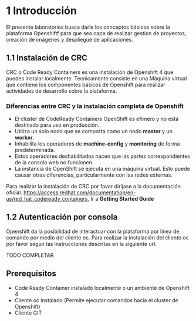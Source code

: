 # 1 Introducción

El presente laboratorios busca darle los conceptos básicos sobre la plataforma Openshiftf para que sea capa de realizar gestion de proyectos, creación de imágenes y despliegue de aplicaciones.



## 1.1 Instalación de CRC

CRC o Code Ready Containers es una instalación de Openshift 4 que puedes instalar localmente. Tecnicamente consiste en una Máquina virtual que contiene los componentes básicos de Openshift para realizar actividades de desarrollo sobre la plataforma.

### Diferencias entre CRC y la instalación completa de Openshift


* El clúster de CodeReady Containers OpenShift es efímero y no está destinado para uso en producción.
* Utiliza un solo nodo que se comporta como un nodo **master** y un **worker**.
* Inhabilita los operadores de **machine-config** y **monitoring** de forma predeterminada.
* Estos operadores deshabilitados hacen que las partes correspondientes de la consola web no funcionen.
* La instancia de OpenShift se ejecuta en una máquina virtual. Esto puede causar otras diferencias, particularmente con las redes externas.


Para realizar la instalación de CRC por favor diríjase a la documentación oficial.
https://access.redhat.com/documentation/en-us/red_hat_codeready_containers, Ir a **Getting Started Guide**


## 1.2 Autenticación por consola
Openshift da la posibilidad de interactuar con la plataforma por línea de comando por medio del cliente oc. Para realizar la instalación del cliente oc por favor seguir las instrucciones descritas en la siguiente url.

TODO COMPLETAR


## Prerequisitos
* Code Ready Container instalado localmente o un ambiente de Openshift 4
* Cliente oc instalado (Permite ejecutar comandos hacia el cluster de Openshift)
* Cliente GIT 

 






